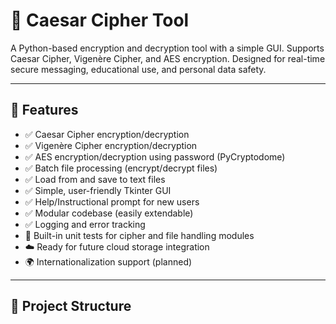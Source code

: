 # 🔐 Caesar Cipher Tool

A Python-based encryption and decryption tool with a simple GUI. Supports Caesar Cipher, Vigenère Cipher, and AES encryption. Designed for real-time secure messaging, educational use, and personal data safety.

---

## 🚀 Features

- ✅ Caesar Cipher encryption/decryption
- ✅ Vigenère Cipher encryption/decryption
- ✅ AES encryption/decryption using password (PyCryptodome)
- ✅ Batch file processing (encrypt/decrypt files)
- ✅ Load from and save to text files
- ✅ Simple, user-friendly Tkinter GUI
- ✅ Help/Instructional prompt for new users
- ✅ Modular codebase (easily extendable)
- ✅ Logging and error tracking
- 🧪 Built-in unit tests for cipher and file handling modules
- ☁️ Ready for future cloud storage integration
- 🌍 Internationalization support (planned)

---

## 📁 Project Structure

